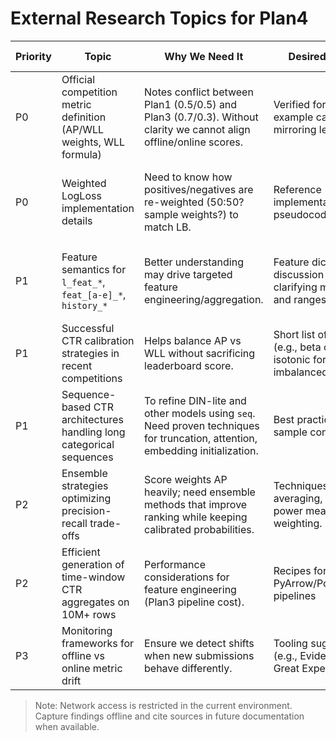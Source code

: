 # External Research Topics for Plan4

| Priority | Topic | Why We Need It | Desired Output | Potential Sources |
|----------|-------|----------------|----------------|-------------------|
| P0 | Official competition metric definition (AP/WLL weights, WLL formula) | Notes conflict between Plan1 (0.5/0.5) and Plan3 (0.7/0.3). Without clarity we cannot align offline/online scores. | Verified formula + example calculation mirroring leaderboard | DACON competition overview/FAQ, forum announcements |
| P0 | Weighted LogLoss implementation details | Need to know how positives/negatives are re-weighted (50:50? sample weights?) to match LB. | Reference implementation / pseudocode | DACON metric documentation, previous competitions, community repos |
| P1 | Feature semantics for `l_feat_*`, `feat_[a-e]_*`, `history_*` | Better understanding may drive targeted feature engineering/aggregation. | Feature dictionary or discussion posts clarifying meaning and ranges. | DACON Q&A, organizers' data description, discussion boards |
| P1 | Successful CTR calibration strategies in recent competitions | Helps balance AP vs WLL without sacrificing leaderboard score. | Short list of methods (e.g., beta calibration, isotonic for imbalanced CTR). | Academic papers, Kaggle/Dacon discussions |
| P1 | Sequence-based CTR architectures handling long categorical sequences | To refine DIN-lite and other models using `seq`. Need proven techniques for truncation, attention, embedding initialization. | Best practices + sample configs | Research papers (DIN, DIEN, BST), blog posts, open-source repos |
| P2 | Ensemble strategies optimizing precision-recall trade-offs | Score weights AP heavily; need ensemble methods that improve ranking while keeping calibrated probabilities. | Techniques like rank averaging, stacking, power mean weighting. | Kaggle solution write-ups, ML blogs |
| P2 | Efficient generation of time-window CTR aggregates on 10M+ rows | Performance considerations for feature engineering (Plan3 pipeline cost). | Recipes for PyArrow/Polars/Spark pipelines | Big-data feature engineering articles |
| P3 | Monitoring frameworks for offline vs online metric drift | Ensure we detect shifts when new submissions behave differently. | Tooling suggestions (e.g., EvidentlyAI, Great Expectations) | MLOps blogs, open-source docs |

> Note: Network access is restricted in the current environment. Capture findings offline and cite sources in future documentation when available.

